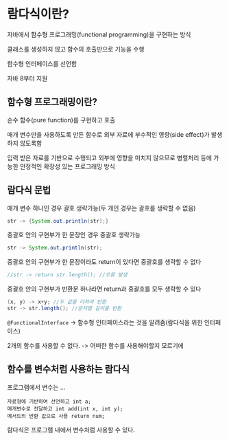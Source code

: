 # 람다식이란?

자바에서 함수형 프로그래밍(functional programming)을 구현하는 방식

클래스를 생성하지 않고 함수의 호출만으로 기능을 수행

함수형 인터페이스를 선언함

자바 8부터 지원



## 함수형 프로그래밍이란?

순수 함수(pure function)를 구현하고 호출

매개 변수만을 사용하도록 만든 함수로 외부 자료에 부수적인 영향(side effect)가 발생하지 않도록함

입력 받은 자료를 기반으로 수행되고 외부에 영향을 미치지 않으므로 병렬처리 등에 가능한 안정적인 확장성 있는 프로그래밍 방식



## 람다식 문법

매개 변수 하나인 경우 괄호 생략가능(두 개인 경우는 괄호를 생략할 수 없음)

```java
str -> {System.out.println(str);}
```

중괄호 안의 구현부가 한 문장인 경우 중괄호 생략가능

```java
str -> System.out.println(str);
```

중괄호 안의 구현부가 한 문장이라도 return이 있다면 중괄호를 생략할 수 없다

```java
//str -> return str.length(); //오류 발생
```

중괄호 안의 구현부가 반환문 하나라면 return과 중괄호를 모두 생략할 수 있다

```java
(x, y) -> x+y; //두 값을 더하여 반환
str -> str.length(); //문자열 길이를 반환
```





`@FunctionalInterface` -> 함수형 인터페이스라는 것을 알려줌(람다식을 위한 인터페이스)

2개의 함수를 사용할 수 없다. -> 어떠한 함수를 사용해야할지 모르기에



## 함수를 변수처럼 사용하는 람다식

프로그램에서 변수는 ...

```
자료형에 기반하여 선언하고 int a;
매개변수로 전달하고 int add(int x, int y);
메서드의 반환 값으로 사용 return num;
```

람다식은 프로그램 내에서 변수처럼 사용할 수 있다.